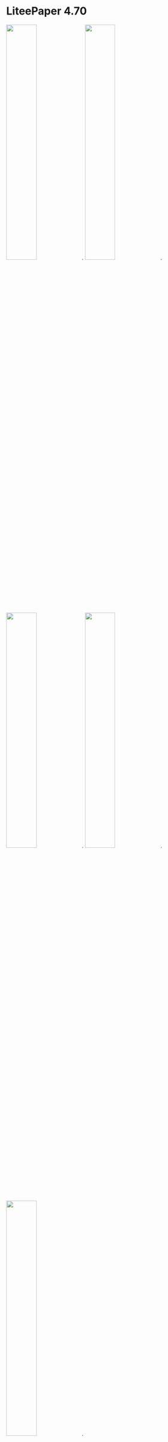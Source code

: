 # LiteePaper 4.70

<img src="https://image.winudf.com/v2/image1/c3VicmF0LnRlY2huaWNhbC5saXRlZXBhcGVyX2ljb25fMTU0MzgxNDAzNF8wNjM/icon.png?w=170&fakeurl=1" width="40%">.
<img src="https://image.winudf.com/v2/image1/c3VicmF0LnRlY2huaWNhbC5saXRlZXBhcGVyX3NjcmVlbl8wXzE1NDM4MTQwMzRfMDEx/screen-0.jpg?h=355&fakeurl=1&type=.jpg" width="40%">.
<img src="https://image.winudf.com/v2/image1/c3VicmF0LnRlY2huaWNhbC5saXRlZXBhcGVyX3NjcmVlbl8xXzE1NDM4MTQwMzVfMDIz/screen-1.jpg?h=355&fakeurl=1&type=.jpg" width="40%">.
<img src="https://image.winudf.com/v2/image1/c3VicmF0LnRlY2huaWNhbC5saXRlZXBhcGVyX3NjcmVlbl80XzE1NDM4MTQwMzlfMDQ5/screen-4.jpg?h=355&fakeurl=1&type=.jpg" width="40%">.
<img src="https://image.winudf.com/v2/image1/c3VicmF0LnRlY2huaWNhbC5saXRlZXBhcGVyX3NjcmVlbl83XzE1NDM4MTQwNDFfMDY2/screen-7.jpg?h=355&fakeurl=1&type=.jpg" width="40%">.

<h1><a href="https://apkpure.com/all-epaper-newspaper/subrat.technical.liteepaper">Download APK</a></h1>
